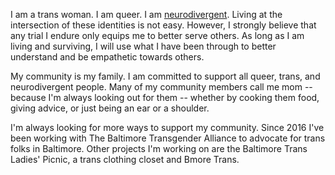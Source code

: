 I am a trans woman. I am queer. I am [neurodivergent](https://en.wikipedia.org/wiki/Neurodiversity). Living at the intersection of these identities is not easy. However, I strongly believe that any trial I endure only equips me to better serve others. As long as I am living and surviving, I will use what I have been through to better understand and be empathetic towards others.


My community is my family. I am committed to support all queer, trans, and neurodivergent people. Many of my community members call me mom -- because I'm always looking out for them -- whether by cooking them food, giving advice, or just being an ear or a shoulder.


I'm always looking for more ways to support my community. Since 2016 I've been working with The Baltimore Transgender Alliance to advocate for trans folks in Baltimore. Other projects I'm working on are the Baltimore Trans Ladies' Picnic, a trans clothing closet and Bmore Trans.
